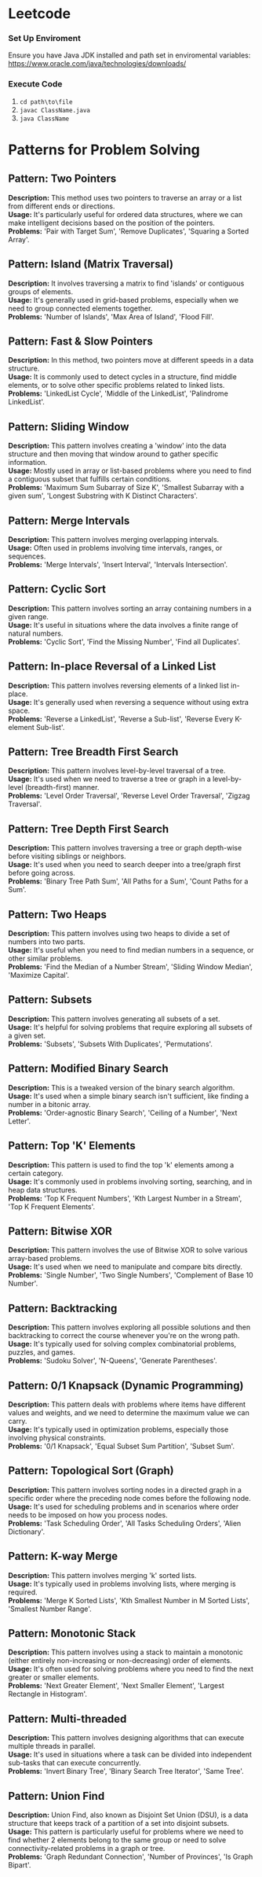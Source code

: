 # Leetcode

### Set Up Enviroment
Ensure you have Java JDK installed and path set in enviromental variables: https://www.oracle.com/java/technologies/downloads/

### Execute Code
1. `cd path\to\file`
2. `javac ClassName.java`
3. `java ClassName`

# Patterns for Problem Solving

## Pattern: Two Pointers
**Description:** This method uses two pointers to traverse an array or a list from different ends or directions.  
**Usage:** It's particularly useful for ordered data structures, where we can make intelligent decisions based on the position of the pointers.  
**Problems:** 'Pair with Target Sum', 'Remove Duplicates', 'Squaring a Sorted Array'.  

## Pattern: Island (Matrix Traversal)
**Description:** It involves traversing a matrix to find 'islands' or contiguous groups of elements.  
**Usage:** It's generally used in grid-based problems, especially when we need to group connected elements together.  
**Problems:** 'Number of Islands', 'Max Area of Island', 'Flood Fill'.  

## Pattern: Fast & Slow Pointers
**Description:** In this method, two pointers move at different speeds in a data structure.  
**Usage:** It is commonly used to detect cycles in a structure, find middle elements, or to solve other specific problems related to linked lists.  
**Problems:** 'LinkedList Cycle', 'Middle of the LinkedList', 'Palindrome LinkedList'.  

## Pattern: Sliding Window
**Description:** This pattern involves creating a 'window' into the data structure and then moving that window around to gather specific information.  
**Usage:** Mostly used in array or list-based problems where you need to find a contiguous subset that fulfills certain conditions.  
**Problems:** 'Maximum Sum Subarray of Size K', 'Smallest Subarray with a given sum', 'Longest Substring with K Distinct Characters'.  

## Pattern: Merge Intervals
**Description:** This pattern involves merging overlapping intervals.  
**Usage:** Often used in problems involving time intervals, ranges, or sequences.  
**Problems:** 'Merge Intervals', 'Insert Interval', 'Intervals Intersection'.  

## Pattern: Cyclic Sort
**Description:** This pattern involves sorting an array containing numbers in a given range.  
**Usage:** It's useful in situations where the data involves a finite range of natural numbers.  
**Problems:** 'Cyclic Sort', 'Find the Missing Number', 'Find all Duplicates'.  

## Pattern: In-place Reversal of a Linked List
**Description:** This pattern involves reversing elements of a linked list in-place.  
**Usage:** It's generally used when reversing a sequence without using extra space.  
**Problems:** 'Reverse a LinkedList', 'Reverse a Sub-list', 'Reverse Every K-element Sub-list'.  

## Pattern: Tree Breadth First Search
**Description:** This pattern involves level-by-level traversal of a tree.  
**Usage:** It's used when we need to traverse a tree or graph in a level-by-level (breadth-first) manner.  
**Problems:** 'Level Order Traversal', 'Reverse Level Order Traversal', 'Zigzag Traversal'.  

## Pattern: Tree Depth First Search
**Description:** This pattern involves traversing a tree or graph depth-wise before visiting siblings or neighbors.  
**Usage:** It's used when you need to search deeper into a tree/graph first before going across.  
**Problems:** 'Binary Tree Path Sum', 'All Paths for a Sum', 'Count Paths for a Sum'.  

## Pattern: Two Heaps
**Description:** This pattern involves using two heaps to divide a set of numbers into two parts.   
**Usage:** It's useful when you need to find median numbers in a sequence, or other similar problems.  
**Problems:** 'Find the Median of a Number Stream', 'Sliding Window Median', 'Maximize Capital'.  

## Pattern: Subsets
**Description:** This pattern involves generating all subsets of a set.  
**Usage:** It's helpful for solving problems that require exploring all subsets of a given set.  
**Problems:** 'Subsets', 'Subsets With Duplicates', 'Permutations'.  

## Pattern: Modified Binary Search
**Description:** This is a tweaked version of the binary search algorithm.  
**Usage:** It's used when a simple binary search isn't sufficient, like finding a number in a bitonic array.  
**Problems:** 'Order-agnostic Binary Search', 'Ceiling of a Number', 'Next Letter'.  

## Pattern: Top 'K' Elements
**Description:** This pattern is used to find the top 'k' elements among a certain category.  
**Usage:** It's commonly used in problems involving sorting, searching, and in heap data structures.  
**Problems:** 'Top K Frequent Numbers', 'Kth Largest Number in a Stream', 'Top K Frequent Elements'.  

## Pattern: Bitwise XOR
**Description:** This pattern involves the use of Bitwise XOR to solve various array-based problems.  
**Usage:** It's used when we need to manipulate and compare bits directly.  
**Problems:** 'Single Number', 'Two Single Numbers', 'Complement of Base 10 Number'.  

## Pattern: Backtracking
**Description:** This pattern involves exploring all possible solutions and then backtracking to correct the course whenever you're on the wrong path.  
**Usage:** It's typically used for solving complex combinatorial problems, puzzles, and games.  
**Problems:** 'Sudoku Solver', 'N-Queens', 'Generate Parentheses'.  

## Pattern: 0/1 Knapsack (Dynamic Programming)
**Description:** This pattern deals with problems where items have different values and weights, and we need to determine the maximum value we can carry.  
**Usage:** It's typically used in optimization problems, especially those involving physical constraints.  
**Problems:** '0/1 Knapsack', 'Equal Subset Sum Partition', 'Subset Sum'.  

## Pattern: Topological Sort (Graph)
**Description:** This pattern involves sorting nodes in a directed graph in a specific order where the preceding node comes before the following node.  
**Usage:** It's used for scheduling problems and in scenarios where order needs to be imposed on how you process nodes.  
**Problems:** 'Task Scheduling Order', 'All Tasks Scheduling Orders', 'Alien Dictionary'.  

## Pattern: K-way Merge
**Description:** This pattern involves merging 'k' sorted lists.  
**Usage:** It's typically used in problems involving lists, where merging is required.  
**Problems:** 'Merge K Sorted Lists', 'Kth Smallest Number in M Sorted Lists', 'Smallest Number Range'.  

## Pattern: Monotonic Stack
**Description:** This pattern involves using a stack to maintain a monotonic (either entirely non-increasing or non-decreasing) order of elements.  
**Usage:** It's often used for solving problems where you need to find the next greater or smaller elements.  
**Problems:** 'Next Greater Element', 'Next Smaller Element', 'Largest Rectangle in Histogram'.  

## Pattern: Multi-threaded
**Description:** This pattern involves designing algorithms that can execute multiple threads in parallel.  
**Usage:** It's used in situations where a task can be divided into independent sub-tasks that can execute concurrently.  
**Problems:** 'Invert Binary Tree', 'Binary Search Tree Iterator', 'Same Tree'.  

## Pattern: Union Find
**Description:** Union Find, also known as Disjoint Set Union (DSU), is a data structure that keeps track of a partition of a set into disjoint subsets.  
**Usage:** This pattern is particularly useful for problems where we need to find whether 2 elements belong to the same group or need to solve connectivity-related problems in a graph or tree.  
**Problems:** 'Graph Redundant Connection', 'Number of Provinces', 'Is Graph Bipart'.  
